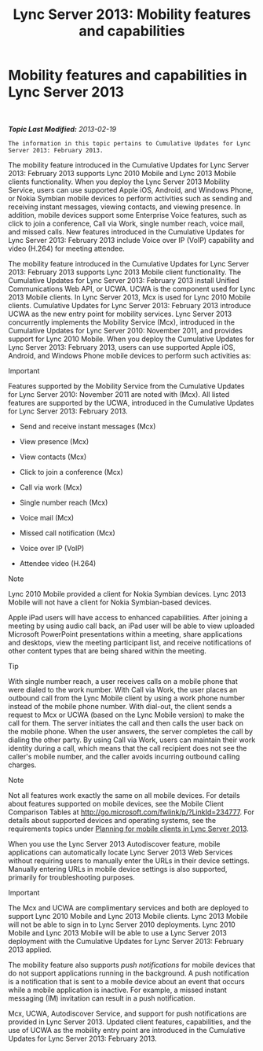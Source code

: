 ﻿---
title: 'Lync Server 2013: Mobility features and capabilities'
TOCTitle: Mobility features and capabilities
ms:assetid: 12517a88-2531-44a5-bea5-d8884aff53eb
ms:mtpsurl: https://technet.microsoft.com/en-us/library/Hh689983(v=OCS.15)
ms:contentKeyID: 48183457
ms.date: 07/23/2014
mtps_version: v=OCS.15
---

<div data-xmlns="http://www.w3.org/1999/xhtml">

<div class="topic" data-xmlns="http://www.w3.org/1999/xhtml" data-msxsl="urn:schemas-microsoft-com:xslt" data-cs="http://msdn.microsoft.com/en-us/">

<div data-asp="http://msdn2.microsoft.com/asp">

# Mobility features and capabilities in Lync Server 2013

</div>

<div id="mainSection">

<div id="mainBody">

<span> </span>

_**Topic Last Modified:** 2013-02-19_

    The information in this topic pertains to Cumulative Updates for Lync Server 2013: February 2013.

The mobility feature introduced in the Cumulative Updates for Lync Server 2013: February 2013 supports Lync 2010 Mobile and Lync 2013 Mobile clients functionality. When you deploy the Lync Server 2013 Mobility Service, users can use supported Apple iOS, Android, and Windows Phone, or Nokia Symbian mobile devices to perform activities such as sending and receiving instant messages, viewing contacts, and viewing presence. In addition, mobile devices support some Enterprise Voice features, such as click to join a conference, Call via Work, single number reach, voice mail, and missed calls. New features introduced in the Cumulative Updates for Lync Server 2013: February 2013 include Voice over IP (VoIP) capability and video (H.264) for meeting attendee.

The mobility feature introduced in the Cumulative Updates for Lync Server 2013: February 2013 supports Lync 2013 Mobile client functionality. The Cumulative Updates for Lync Server 2013: February 2013 install Unified Communications Web API, or UCWA. UCWA is the component used for Lync 2013 Mobile clients. In Lync Server 2013, Mcx is used for Lync 2010 Mobile clients. Cumulative Updates for Lync Server 2013: February 2013 introduce UCWA as the new entry point for mobility services. Lync Server 2013 concurrently implements the Mobility Service (Mcx), introduced in the Cumulative Updates for Lync Server 2010: November 2011, and provides support for Lync 2010 Mobile. When you deploy the Cumulative Updates for Lync Server 2013: February 2013, users can use supported Apple iOS, Android, and Windows Phone mobile devices to perform such activities as:

<div>


> [!IMPORTANT]
> Features supported by the Mobility Service from the Cumulative Updates for Lync Server 2010: November 2011 are noted with (Mcx). All listed features are supported by the UCWA, introduced in the Cumulative Updates for Lync Server 2013: February 2013.



</div>

  - Send and receive instant messages (Mcx)

  - View presence (Mcx)

  - View contacts (Mcx)

  - Click to join a conference (Mcx)

  - Call via work (Mcx)

  - Single number reach (Mcx)

  - Voice mail (Mcx)

  - Missed call notification (Mcx)

  - Voice over IP (VoIP)

  - Attendee video (H.264)

<div>


> [!NOTE]
> Lync 2010 Mobile provided a client for Nokia Symbian devices. Lync 2013 Mobile will not have a client for Nokia Symbian-based devices.



</div>

Apple iPad users will have access to enhanced capabilities. After joining a meeting by using audio call back, an iPad user will be able to view uploaded Microsoft PowerPoint presentations within a meeting, share applications and desktops, view the meeting participant list, and receive notifications of other content types that are being shared within the meeting.

<div>


> [!TIP]
> With single number reach, a user receives calls on a mobile phone that were dialed to the work number. With Call via Work, the user places an outbound call from the Lync Mobile client by using a work phone number instead of the mobile phone number. With dial-out, the client sends a request to Mcx or UCWA (based on the Lync Mobile version) to make the call for them. The server initiates the call and then calls the user back on the mobile phone. When the user answers, the server completes the call by dialing the other party. By using Call via Work, users can maintain their work identity during a call, which means that the call recipient does not see the caller's mobile number, and the caller avoids incurring outbound calling charges.



</div>

<div>


> [!NOTE]
> Not all features work exactly the same on all mobile devices. For details about features supported on mobile devices, see the Mobile Client Comparison Tables at <A href="http://go.microsoft.com/fwlink/p/?linkid=234777">http://go.microsoft.com/fwlink/p/?LinkId=234777</A>. For details about supported devices and operating systems, see the requirements topics under <A href="lync-server-2013-planning-for-mobile-clients.md">Planning for mobile clients in Lync Server 2013</A>.



</div>

When you use the Lync Server 2013 Autodiscover feature, mobile applications can automatically locate Lync Server 2013 Web Services without requiring users to manually enter the URLs in their device settings. Manually entering URLs in mobile device settings is also supported, primarily for troubleshooting purposes.

<div>


> [!IMPORTANT]
> The Mcx and UCWA are complimentary services and both are deployed to support Lync 2010 Mobile and Lync 2013 Mobile clients. Lync 2013 Mobile will not be able to sign in to Lync Server 2010 deployments. Lync 2010 Mobile and Lync 2013 Mobile will be able to use a Lync Server 2013 deployment with the Cumulative Updates for Lync Server 2013: February 2013 applied.



</div>

The mobility feature also supports *push notifications* for mobile devices that do not support applications running in the background. A push notification is a notification that is sent to a mobile device about an event that occurs while a mobile application is inactive. For example, a missed instant messaging (IM) invitation can result in a push notification.

Mcx, UCWA, Autodiscover Service, and support for push notifications are provided in Lync Server 2013. Updated client features, capabilities, and the use of UCWA as the mobility entry point are introduced in the Cumulative Updates for Lync Server 2013: February 2013.

</div>

<span> </span>

</div>

</div>

</div>

